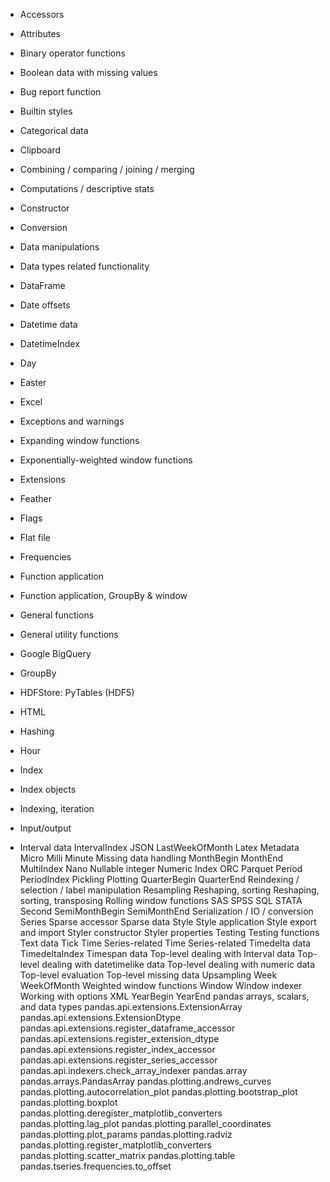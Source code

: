 * Accessors
* Attributes
* Binary operator functions
* Boolean data with missing values
* Bug report function
* Builtin styles
* Categorical data
* Clipboard

* Combining / comparing / joining / merging

* Computations / descriptive stats
* Constructor
* Conversion
* Data manipulations
* Data types related functionality
* DataFrame
* Date offsets
* Datetime data
* DatetimeIndex
* Day
* Easter
* Excel
* Exceptions and warnings
* Expanding window functions
* Exponentially-weighted window functions
* Extensions
* Feather
* Flags
* Flat file
* Frequencies
* Function application
* Function application, GroupBy & window
* General functions
* General utility functions
* Google BigQuery
* GroupBy
* HDFStore: PyTables (HDF5)
* HTML
* Hashing
* Hour
* Index
* Index objects
* Indexing, iteration
* Input/output
* Interval data
IntervalIndex
JSON
LastWeekOfMonth
Latex
Metadata
Micro
Milli
Minute
Missing data handling
MonthBegin
MonthEnd
MultiIndex
Nano
Nullable integer
Numeric Index
ORC
Parquet
Period
PeriodIndex
Pickling
Plotting
QuarterBegin
QuarterEnd
Reindexing / selection / label manipulation
Resampling
Reshaping, sorting
Reshaping, sorting, transposing
Rolling window functions
SAS
SPSS
SQL
STATA
Second
SemiMonthBegin
SemiMonthEnd
Serialization / IO / conversion
Series
Sparse accessor
Sparse data
Style
Style application
Style export and import
Styler constructor
Styler properties
Testing
Testing functions
Text data
Tick
Time Series-related
Time Series-related
Timedelta data
TimedeltaIndex
Timespan data
Top-level dealing with Interval data
Top-level dealing with datetimelike data
Top-level dealing with numeric data
Top-level evaluation
Top-level missing data
Upsampling
Week
WeekOfMonth
Weighted window functions
Window
Window indexer
Working with options
XML
YearBegin
YearEnd
pandas arrays, scalars, and data types
pandas.api.extensions.ExtensionArray
pandas.api.extensions.ExtensionDtype
pandas.api.extensions.register_dataframe_accessor
pandas.api.extensions.register_extension_dtype
pandas.api.extensions.register_index_accessor
pandas.api.extensions.register_series_accessor
pandas.api.indexers.check_array_indexer
pandas.array
pandas.arrays.PandasArray
pandas.plotting.andrews_curves
pandas.plotting.autocorrelation_plot
pandas.plotting.bootstrap_plot
pandas.plotting.boxplot
pandas.plotting.deregister_matplotlib_converters
pandas.plotting.lag_plot
pandas.plotting.parallel_coordinates
pandas.plotting.plot_params
pandas.plotting.radviz
pandas.plotting.register_matplotlib_converters
pandas.plotting.scatter_matrix
pandas.plotting.table
pandas.tseries.frequencies.to_offset